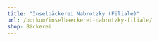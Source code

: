 ```yaml
---
title: "Inselbäckerei Nabrotzky (Filiale)"
url: /borkum/inselbaeckerei-nabrotzky-filiale/
shop: Bäckerei
---
```

